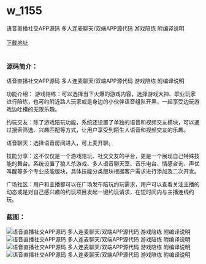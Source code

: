 # w_1155
语音直播社交APP源码 多人连麦聊天/双端APP源代码 游戏陪练 附编译说明
<br/></br>
[下载地址](https://www.uuid2.com/1155.html "下载地址")
<br/></br>
<h3>源码简介：</h3>
<p>语音直播社交APP源码 多人连麦聊天/双端APP源代码 游戏陪练 附编译说明<p>
<p>功能介绍：
游戏陪练：可以选择当下火爆的游戏内容，选择游戏大神、职业玩家进行陪练，也可约附近路人玩家或是身边的小伙伴语音组队开黑，一起享受边玩游戏边吐槽的无限乐趣。<p>
<p>约玩交友：除了游戏陪玩功能，系统还设置了单独的语音和视频交友模块，可以通过搜索筛选、兴趣匹配等方式，让用户享受到陌生人语音和视频交友的乐趣。<p>
<p>语音聊天：选择语音房间进入，可上麦开聊。<p>
<p>技能分享：这不仅仅是一个游戏陪玩、社交交友的平台，更是一个展现自己特殊技能的舞台。系统设置了狼人杀游戏、多人语音聊天室、音乐电台、情感咨询、声优叫醒等多个专业技能版块，具体技能分类版块根据客户需求进行添加及二次开发。<p>
<p>广场社区：用户和主播都可以在广场发布陪玩约玩需求，用户可以查看关注主播的动态或是对自己感兴趣的约玩项目发起一键约玩请求，在短时间内与主播连线约玩。<p>
<h3>截图：</h3>
<img src="https://www.uuid2.com/wp-content/uploads/img/202108/cd14f41619.jpg" alt="语音直播社交APP源码 多人连麦聊天/双端APP源代码 游戏陪练 附编译说明"><img src="https://www.uuid2.com/wp-content/uploads/img/202108/ec1ee52352.png" alt="语音直播社交APP源码 多人连麦聊天/双端APP源代码 游戏陪练 附编译说明"><img src="https://www.uuid2.com/wp-content/uploads/img/202108/ec1ee52278.png" alt="语音直播社交APP源码 多人连麦聊天/双端APP源代码 游戏陪练 附编译说明"><img src="https://www.uuid2.com/wp-content/uploads/img/202108/84b7cc2615.png" alt="语音直播社交APP源码 多人连麦聊天/双端APP源代码 游戏陪练 附编译说明">
